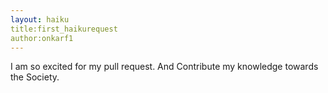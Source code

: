```yaml
---
layout: haiku
title:first_haikurequest
author:onkarf1
---
```

I am so excited for my pull request.
And Contribute my knowledge towards the Society.
